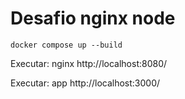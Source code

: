 # Desafio nginx node

`docker compose up --build` 

Executar: nginx http://localhost:8080/  

Executar: app http://localhost:3000/  